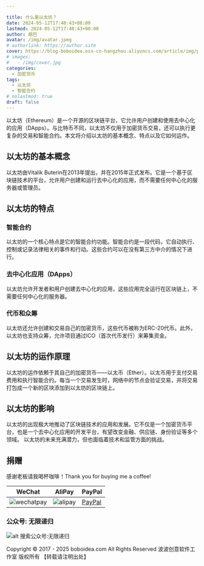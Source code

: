 ```yaml
---

title: 什么是以太坊？
date: 2024-05-12T17:40:43+08:00
lastmod: 2024-05-12T17:40:43+08:00
author: 胡巴
avatar: /img/avatar.jpeg
# authorlink: https://author.site
cover: https://blog-boboidea.oss-cn-hangzhou.aliyuncs.com/article/img/posts/auto/article%20(15).jpg
# images:
#   - /img/cover.jpg
categories:
  - 加密货币
tags:
  - 以太坊
  - 智能合约
# nolastmod: true
draft: false
---
```

以太坊（Ethereum）是一个开源的区块链平台，它允许用户创建和使用去中心化的应用（DApps）。与比特币不同，以太坊不仅用于加密货币交易，还可以执行更复杂的交易和智能合约。本文将介绍以太坊的基本概念、特点以及它如何运作。
<!--more-->
## 以太坊的基本概念
以太坊由Vitalik Buterin在2013年提出，并在2015年正式发布。它是一个基于区块链技术的平台，允许用户创建和运行去中心化的应用，而不需要任何中心化的服务器或管理员。
## 以太坊的特点
### 智能合约
以太坊的一个核心特点是它的智能合约功能。智能合约是一段代码，它自动执行、控制或记录法律相关的事件和行动。这些合约可以在没有第三方中介的情况下进行。
### 去中心化应用（DApps）
以太坊允许开发者和用户创建去中心化的应用，这些应用完全运行在区块链上，不需要任何中心化的服务器。
### 代币和众筹
以太坊还允许创建和交易自己的加密货币，这些代币被称为ERC-20代币。此外，以太坊也支持众筹，允许项目通过ICO（首次代币发行）来筹集资金。
## 以太坊的运作原理
以太坊的运作依赖于其自己的加密货币——以太币（Ether）。以太币用于支付交易费用和执行智能合约。每当一个交易发生时，网络中的节点会验证交易，并将交易打包成一个新的区块添加到以太坊的区块链上。
## 以太坊的影响
以太坊的出现极大地推动了区块链技术的应用和发展。它不仅是一个加密货币平台，也是一个去中心化应用的开发平台，有望改变金融、供应链、身份验证等多个领域。
以太坊的未来充满潜力，但也面临着技术和监管方面的挑战。

## 捐赠

感谢老板请我喝杯咖啡！Thank you for buying me a coffee!

| WeChat | AliPay | PayPal |
| --- | --- | --- |
| ![wechatpay](https://blog-boboidea.oss-cn-hangzhou.aliyuncs.com/pay/wechat_%E6%94%B6%E6%AC%BE%E7%A0%81.jpg) | ![alipay](https://blog-boboidea.oss-cn-hangzhou.aliyuncs.com/pay/alipay.jpg) | [PayPal](https://paypal.me/JianboQin?country.x=C2&locale.x=zh_XC) |

### 公众号: 无限递归

![alt 搜索公众号:无限递归](https://blog-boboidea.oss-cn-hangzhou.aliyuncs.com/article/img/gongzhonghao.jpeg "无限递归")

<!--declare-declare-->

Copyright &copy; 2017 - 2025 boboidea.com All Rights Reserved 波波创意软件工作室 版权所有 【转载请注明出处】